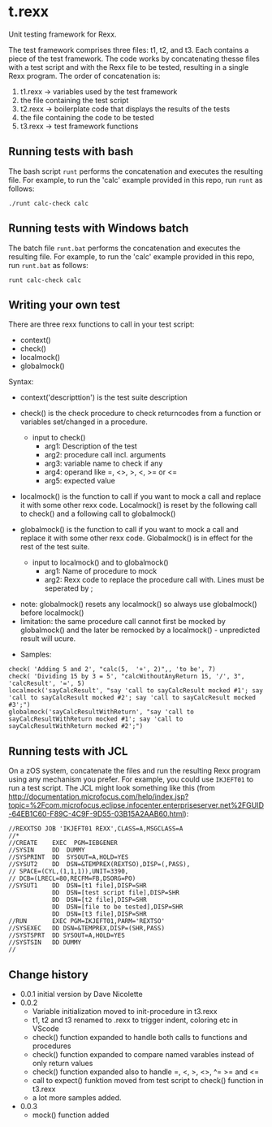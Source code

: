 # t.rexx

Unit testing framework for Rexx.

The test framework comprises three files: t1, t2, and t3. Each contains a piece of the test framework. The code works by concatenating thesse files with a test script and with the Rexx file to be tested, resulting in a single Rexx program. The order of concatenation is:

1. t1.rexx -> variables used by the test framework
1. the file containing the test script
1. t2.rexx -> boilerplate code that displays the results of the tests
1. the file containing the code to be tested
1. t3.rexx -> test framework functions

## Running tests with bash

The bash script ```runt``` performs the concatenation and executes the resulting file. For example, to run the 'calc' example provided in this repo, run ```runt``` as follows:

```shell
./runt calc-check calc
```

## Running tests with Windows batch

The batch file ```runt.bat``` performs the concatenation and executes the resulting file. For example, to run the 'calc' example provided in this repo, run ```runt.bat``` as follows:

```shell
runt calc-check calc
```
## Writing your own test
There are three rexx functions to call in your test script:
* context()
* check()
* localmock()
* globalmock()

Syntax:                                                                    
  * context('descripttion') is the test suite description                      

  * check() is the check procedure to check returncodes from a function or variables set/changed in a procedure.
    - input to check()   
      - arg1: Description of the test  
      - arg2: procedure call incl. arguments
      - arg3: variable name to check if any
      - arg4: operand like =, <>, >, <, >= or <=
      - arg5: expected value
  * localmock() is the function to call if you want to mock a call and replace it with some other rexx code. Localmock() is reset by the following call to check() and a following call to globalmock()
  * globalmock() is the function to call if you want to mock a call and replace it with some other rexx code. Globalmock() is in effect for the rest of the test suite.
    - input to localmock() and to globalmock()
      - arg1: Name of procedure to mock
      - arg2: Rexx code to replace the procedure call with. Lines must be seperated by ;
  - note: globalmock() resets any localmock() so always use globalmock() before localmock()
  - limitation: the same procedure call cannot first be mocked by globalmock() and the later be remocked by a localmock() - unpredicted result will ucure.
  * Samples:
```shell  
check( 'Adding 5 and 2', "calc(5,  '+', 2)",, 'to be', 7)
check( 'Dividing 15 by 3 = 5', "calcWithoutAnyReturn 15, '/', 3", 'calcResult', '=', 5)
localmock('sayCalcResult', "say 'call to sayCalcResult mocked #1'; say 'call to sayCalcResult mocked #2'; say 'call to sayCalcResult mocked #3';")
globalmock('sayCalcResultWithReturn', "say 'call to sayCalcResultWithReturn mocked #1'; say 'call to sayCalcResultWithReturn mocked #2';")
```

## Running tests with JCL

On a zOS system, concatenate the files and run the resulting Rexx program using any mechanism you prefer. For example, you could use ```IKJEFT01``` to run a test script. The JCL might look something like this (from http://documentation.microfocus.com/help/index.jsp?topic=%2Fcom.microfocus.eclipse.infocenter.enterpriseserver.net%2FGUID-64EB1C60-F89C-4C9F-9D55-03B15A2AAB60.html):

```
//REXXTSO JOB 'IKJEFT01 REXX',CLASS=A,MSGCLASS=A
//* 
//CREATE    EXEC  PGM=IEBGENER 
//SYSIN     DD  DUMMY 
//SYSPRINT  DD  SYSOUT=A,HOLD=YES 
//SYSUT2    DD  DSN=&TEMPREX(REXTSO),DISP=(,PASS), 
// SPACE=(CYL,(1,1,1)),UNIT=3390, 
// DCB=(LRECL=80,RECFM=FB,DSORG=PO) 
//SYSUT1    DD  DSN=[t1 file],DISP=SHR
            DD  DSN=[test script file],DISP=SHR
            DD  DSN=[t2 file],DISP=SHR
            DD  DSN=[file to be tested],DISP=SHR
            DD  DSN=[t3 file],DISP=SHR
//RUN       EXEC PGM=IKJEFT01,PARM='REXTSO' 
//SYSEXEC   DD DSN=&TEMPREX,DISP=(SHR,PASS) 
//SYSTSPRT  DD SYSOUT=A,HOLD=YES 
//SYSTSIN   DD DUMMY
// 
```
 
## Change history
* 0.0.1 initial version by Dave Nicolette
* 0.0.2 
  - Variable initialization moved to init-procedure in t3.rexx
  - t1, t2 and t3 renamed to .rexx to trigger indent, coloring etc in VScode
  - check() function expanded to handle both calls to functions and procedures
  - check() function expanded to compare named varables instead of only return values
  - check() function expanded also to handle =, <, >, <>, ^= >= and <=
  - call to expect() funktion moved from test script to check() function in t3.rexx
  - a lot more samples added.
* 0.0.3
  - mock() function added
